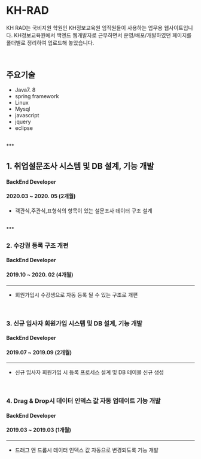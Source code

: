 # KH-RAD
KH RAD는 국비지원 학원인 KH정보교육원 임직원들이 사용하는 업무용 웹사이트입니다. 
KH정보교육원에서 백엔드 웹개발자로 근무하면서 운영/배포/개발하였던 페이지를 폴더별로 정리하여 업로드해 놓았습니다. 

<br>

## 주요기술 
- Java7. 8
- spring framework
- Linux
- Mysql
- javascript
- jquery
- eclipse
<br>
***
<br>

## 1. 취업설문조사 시스템 및 DB 설계, 기능 개발
#### BackEnd Developer
#### 2020.03 ~ 2020. 05 (2개월)

* 객관식,주관식,표형식의 항목이 있는 설문조사 데이터 구조 설계
<br>
***
<br>

### 2. 수강권 등록 구조 개편 
#### BackEnd Developer
#### 2019.10 ~ 2020. 02 (4개월)
***
* 회원가입시 수강생으로 자동 등록 될 수 있는 구조로 개편

<br>

### 3. 신규 입사자 회원가입 시스템 및 DB 설계, 기능 개발
#### BackEnd Developer
#### 2019.07 ~ 2019.09 (2개월)
***
* 신규 입사자 회원가입 시 등록 프로세스 설계 및 DB 테이블 신규 생성

<br>

### 4. Drag & Drop시 데이터 인덱스 값 자동 업데이트 기능 개발
#### BackEnd Developer
#### 2019.03 ~ 2019.03 (1개월)
***
* 드래그 앤 드롭시 데이터 인덱스 값 자동으로 변경되도록 기능 개발
